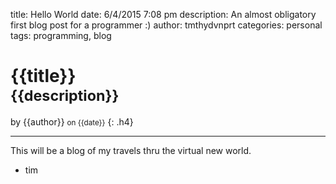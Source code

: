title:       Hello World
date:        6/4/2015 7:08 pm
description: An almost obligatory first blog post for a programmer :)
author:      tmthydvnprt
categories:  personal
tags:        programming, blog

# {{title}} <br><small>{{description}}</small>
by {{author}} <small>on {{date}}</small>
{: .h4}
****************************************************************************************************************

<div id="post" markdown="1">

This will be a blog of my travels thru the virtual new world.  

- tim

</div>
